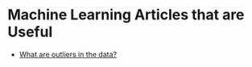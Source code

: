# Machine Learning Articles that are Useful 
- [What are outliers in the data?](https://www.itl.nist.gov/div898/handbook/prc/section1/prc16.htm)

